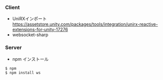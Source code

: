 ### Client
- UniRXインポート
https://assetstore.unity.com/packages/tools/integration/unirx-reactive-extensions-for-unity-17276
- websocket-sharp

### Server
- npm インストール
```
$ npm
$ npm install ws
```
